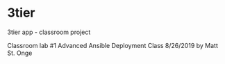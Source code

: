 # 3tier
3tier app - classroom project

Classroom lab #1 
Advanced Ansible Deployment Class
8/26/2019
by Matt St. Onge
